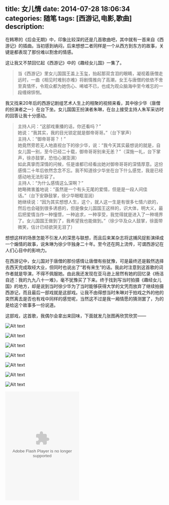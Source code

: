 title: 女儿情
date: 2014-07-28 18:06:34
categories: 随笔
tags: [西游记,电影,歌曲]
description: 
---

在韩寒的《后会无期》中，印象比较深的还是几首歌曲吧，其中就有一首来自《西游记》的插曲。当初感到纳闷，后来想想二者同样是一个从西方到东方的故事，关键是都表现了那份难以割舍的情感。  

这让我又不禁回忆起《西游记》中的《趣经女儿国》一集了。
>当《西游记》里女儿国国王盖上玉玺，抬起那双含泪的眼睛，凝视着唐僧走远时，一曲《相见时难别亦难》将剧情推向了高潮，女王与唐僧的依依不舍至真情怀，令观众都为她伤心、唏嘘不已，也成为观众脑海中至今难忘的一段缠绵悱恻。 

我又找来20年后的西游记剧组艺术人生上的相聚的视频来看，其中徐少华（唐僧的扮演者之一）在台下坐。女儿国国王扮演者朱琳，在台上接受主持人朱军采访时的回答让我十分感动。
>主持人问：“这部戏重播的话，你还看吗？”    
她说：“我其实，我的目光锁定就是御帝哥哥。”（台下掌声）    
主持人：“御帝哥哥？！”    
她竟然旁若无人地直视台下的徐少华，说：“我今天其实最想说的就是，自女儿国一别，至今已经二十载，御帝哥哥别来无恙？<!--more-->”（深施一礼，台下掌声，徐亦鼓掌，恐怕心潮澎湃）    
如此真挚而深情的问候，任是谁都已经看出她对御帝哥哥的深情厚意。这份感情二十年后依然念念不忘。我不知道徐少华坐在台下什么感觉，我是已经感动地无法形容了。    
主持人：“为什么感情这么深啊？”   
她略微害羞地说：“虽然是一个有头无尾的爱情，但是是一段人间佳话。”（台下安静鼓掌，徐少华眼眶湿润）    
她继续说：“因为其实想想人生，这个，就人这一生是有很多七情六欲的，然后也会碰到很多诱惑的，但是像女儿国国王这样的，识大体，明大义，最后把爱情当作一种憧憬，一种追求，一种享受，我觉得就是进入了一种境界了。女儿国国王做到了，我希望我也能做到。”（徐少华及众人鼓掌，徐面带微笑，估计已经欲哭无泪了）

想想这样的场景怎能不引发人的深思与联想，而且后来某杂志将这捕风捉影演绎成一个煽情的故事，说朱琳为徐少华独身二十年。至今还在网上流传，可谓西游记在人们心目中的影响力。

在西游记中，女儿国对于唐僧的那份感情让唐僧有些犹豫，可是最终还是毅然选择去西天完成取经大业，但同时也说出了“若有来生”的话。我此时注意到这首歌的词作者就是导演，不得不佩服她。由此我还发现在亚马逊上居然有她的回忆录《杨洁自述：我的九九八十一难》，毫不犹豫买了下来。终于找到写当时拍摄《趣经女儿国》的地方，却是说到当时徐少华为了当时能够获得大学的文凭而放弃了继续拍摄西游记，而且最后一部戏就是这部戏。让我不由得想当时朱琳对于拍戏之外的他的突然离去是否也有戏中同样的感觉呢，当然这不过是我一厢情愿的猜测罢了，为的是给这个故事多一份说道。

这部戏，这首歌，我偶尔会拿出来回味，下面就发几张图再欣赏欣赏——  

![Alt text](http://luckypeng.qiniudn.com/女儿情-女王闭目.jpg)

![Alt text](http://luckypeng.qiniudn.com/女儿情-女王.jpg)

![Alt text](http://luckypeng.qiniudn.com/女儿情-帘后女王.jpg)

![Alt text](http://luckypeng.qiniudn.com/女儿情-女王抚帘.jpg)

![Alt text](http://luckypeng.qiniudn.com/女儿情-女儿与御弟哥哥.jpg)

![Alt text](http://luckypeng.qiniudn.com/女儿情-来时若有缘分.jpg)

![Alt text](http://luckypeng.qiniudn.com/女儿情-我只想今生不要来世.jpg)

<embed src="http://www.xiami.com/widget/14597426_1773374767,1769932611,_235_346_FF8719_494949_1/multiPlayer.swf" type="application/x-shockwave-flash" width="235" height="346" wmode="opaque"></embed>